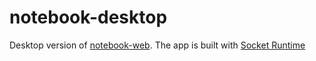# notebook-desktop

Desktop version of  [notebook-web](https://github.com/HelloXiuXiu/notebook-web).
The app is built with [Socket Runtime](https://socketsupply.co/guides/)
